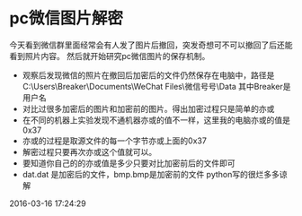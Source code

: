
# pc微信图片解密                                                                                                                                                           

今天看到微信群里面经常会有人发了图片后撤回，突发奇想可不可以撤回了后还能看到照片内容。
然后就开始研究pc微信图片的保存机制。


* 观察后发现微信的照片在撤回后加密后的文件仍然保存在电脑中，路径是C:\Users\Breaker\Documents\WeChat Files\微信号号\Data 
其中Breaker是用户名
* 对比过很多加密后的图片和加密前的图片。得出加密过程只是简单的亦或
* 在不同的机器上实验发现不通机器亦或的值不一样，这里我的电脑亦或的值是0x37
* 亦或的过程是取源文件的每一个字节亦或上面的0x37
* 解密过程只要再次亦或这个值就可以。
* 要知道你自己的的亦或值是多少只要对比加密前后的文件即可
* dat.dat 是加密后的文件，bmp.bmp是加密前的文件
python写的很烂多多谅解

2016-03-16 17:24:29

